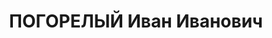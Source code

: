 ---
title: ПОГОРЕЛЫЙ Иван Иванович
description: 'Род. в 1899, г. Кременчуг, Полтавская губ.

  Приговор: 27.09.1937 – ВМН'
---